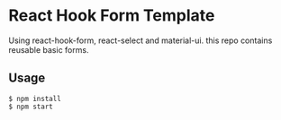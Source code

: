 # React Hook Form Template

Using react-hook-form, react-select and material-ui.
this repo contains reusable basic forms.

## Usage

```shell
$ npm install
$ npm start
```


